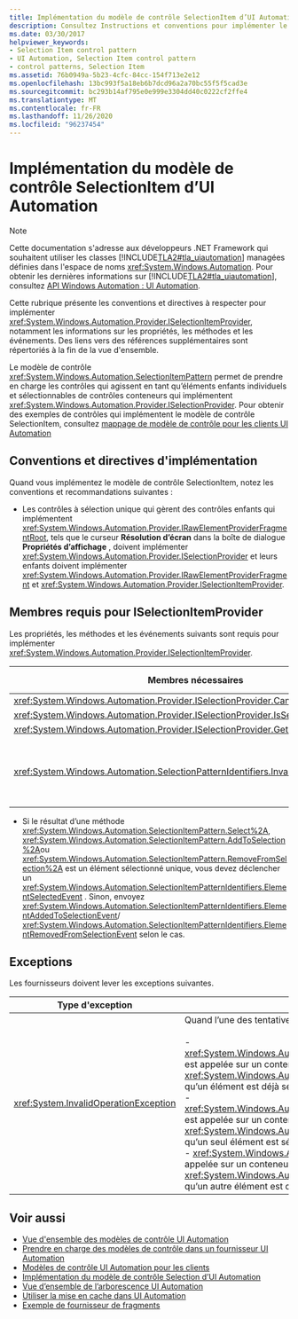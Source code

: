```yaml
---
title: Implémentation du modèle de contrôle SelectionItem d’UI Automation
description: Consultez Instructions et conventions pour implémenter le modèle de contrôle SelectionItem dans UI Automation. Connaître les membres requis pour l’interface ISelectionItemProvider.
ms.date: 03/30/2017
helpviewer_keywords:
- Selection Item control pattern
- UI Automation, Selection Item control pattern
- control patterns, Selection Item
ms.assetid: 76b0949a-5b23-4cfc-84cc-154f713e2e12
ms.openlocfilehash: 13bc993f5a18eb6b7dcd96a2a70bc55f5f5cad3e
ms.sourcegitcommit: bc293b14af795e0e999e3304dd40c0222cf2ffe4
ms.translationtype: MT
ms.contentlocale: fr-FR
ms.lasthandoff: 11/26/2020
ms.locfileid: "96237454"
---
```

# <a name="implementing-the-ui-automation-selectionitem-control-pattern"></a>Implémentation du modèle de contrôle SelectionItem d’UI Automation

> [!NOTE]
> Cette documentation s'adresse aux développeurs .NET Framework qui souhaitent utiliser les classes [!INCLUDE[TLA2#tla_uiautomation](../../../includes/tla2sharptla-uiautomation-md.md)] managées définies dans l'espace de noms <xref:System.Windows.Automation>. Pour obtenir les dernières informations sur [!INCLUDE[TLA2#tla_uiautomation](../../../includes/tla2sharptla-uiautomation-md.md)], consultez [API Windows Automation : UI Automation](/windows/win32/winauto/entry-uiauto-win32).  
  
 Cette rubrique présente les conventions et directives à respecter pour implémenter <xref:System.Windows.Automation.Provider.ISelectionItemProvider>, notamment les informations sur les propriétés, les méthodes et les événements. Des liens vers des références supplémentaires sont répertoriés à la fin de la vue d'ensemble.  
  
 Le modèle de contrôle <xref:System.Windows.Automation.SelectionItemPattern> permet de prendre en charge les contrôles qui agissent en tant qu’éléments enfants individuels et sélectionnables de contrôles conteneurs qui implémentent <xref:System.Windows.Automation.Provider.ISelectionProvider>. Pour obtenir des exemples de contrôles qui implémentent le modèle de contrôle SelectionItem, consultez [mappage de modèle de contrôle pour les clients UI Automation](control-pattern-mapping-for-ui-automation-clients.md)  
  
<a name="Implementation_Guidelines_and_Conventions"></a>

## <a name="implementation-guidelines-and-conventions"></a>Conventions et directives d'implémentation  

 Quand vous implémentez le modèle de contrôle SelectionItem, notez les conventions et recommandations suivantes :  
  
- Les contrôles à sélection unique qui gèrent des contrôles enfants qui implémentent <xref:System.Windows.Automation.Provider.IRawElementProviderFragmentRoot>, tels que le curseur **Résolution d’écran** dans la boîte de dialogue **Propriétés d’affichage** , doivent implémenter <xref:System.Windows.Automation.Provider.ISelectionProvider> et leurs enfants doivent implémenter <xref:System.Windows.Automation.Provider.IRawElementProviderFragment> et <xref:System.Windows.Automation.Provider.ISelectionItemProvider>.  
  
<a name="Required_Members_for_the_IValueProvider_Interface"></a>

## <a name="required-members-for-iselectionitemprovider"></a>Membres requis pour ISelectionItemProvider  

 Les propriétés, les méthodes et les événements suivants sont requis pour implémenter <xref:System.Windows.Automation.Provider.ISelectionItemProvider>.  
  
|Membres nécessaires|Type de membre|Notes|  
|----------------------|-----------------|-----------|  
|<xref:System.Windows.Automation.Provider.ISelectionProvider.CanSelectMultiple%2A>|Propriété|None|  
|<xref:System.Windows.Automation.Provider.ISelectionProvider.IsSelectionRequired%2A>|Propriété|None|  
|<xref:System.Windows.Automation.Provider.ISelectionProvider.GetSelection%2A>|Méthode|None|  
|<xref:System.Windows.Automation.SelectionPatternIdentifiers.InvalidatedEvent>|Événement|Déclenché quand une sélection a changé de manière significative dans un conteneur et requiert l’envoi d’un plus grand nombre d’événements <xref:System.Windows.Automation.SelectionItemPatternIdentifiers.ElementSelectedEvent> et <xref:System.Windows.Automation.SelectionItemPatternIdentifiers.ElementRemovedFromSelectionEvent> que la constante <xref:System.Windows.Automation.Provider.AutomationInteropProvider.InvalidateLimit> ne le permet.|  
  
- Si le résultat d’une méthode <xref:System.Windows.Automation.SelectionItemPattern.Select%2A>, <xref:System.Windows.Automation.SelectionItemPattern.AddToSelection%2A>ou <xref:System.Windows.Automation.SelectionItemPattern.RemoveFromSelection%2A> est un élément sélectionné unique, vous devez déclencher un <xref:System.Windows.Automation.SelectionItemPatternIdentifiers.ElementSelectedEvent> . Sinon, envoyez <xref:System.Windows.Automation.SelectionItemPatternIdentifiers.ElementAddedToSelectionEvent>/ <xref:System.Windows.Automation.SelectionItemPatternIdentifiers.ElementRemovedFromSelectionEvent> selon le cas.  
  
<a name="Exceptions"></a>

## <a name="exceptions"></a>Exceptions  

 Les fournisseurs doivent lever les exceptions suivantes.  
  
|Type d'exception|Condition|  
|--------------------|---------------|  
|<xref:System.InvalidOperationException>|Quand l’une des tentatives suivantes est effectuée :<br /><br /> -   <xref:System.Windows.Automation.Provider.ISelectionItemProvider.RemoveFromSelection%2A> est appelée sur un conteneur à sélection unique alors que <xref:System.Windows.Automation.SelectionPattern.IsSelectionRequiredProperty> = `true` et qu’un élément est déjà sélectionné.<br />-   <xref:System.Windows.Automation.Provider.ISelectionItemProvider.RemoveFromSelection%2A> est appelée sur un conteneur à sélection multiple alors que <xref:System.Windows.Automation.SelectionPattern.IsSelectionRequiredProperty> = `true` et qu’un seul élément est sélectionné.<br />-   <xref:System.Windows.Automation.Provider.ISelectionItemProvider.AddToSelection%2A> est appelée sur un conteneur à sélection unique alors que <xref:System.Windows.Automation.SelectionPattern.CanSelectMultipleProperty> = `false` et qu’un autre élément est déjà sélectionné.|  
  
## <a name="see-also"></a>Voir aussi

- [Vue d'ensemble des modèles de contrôle UI Automation](ui-automation-control-patterns-overview.md)
- [Prendre en charge des modèles de contrôle dans un fournisseur UI Automation](support-control-patterns-in-a-ui-automation-provider.md)
- [Modèles de contrôle UI Automation pour les clients](ui-automation-control-patterns-for-clients.md)
- [Implémentation du modèle de contrôle Selection d’UI Automation](implementing-the-ui-automation-selection-control-pattern.md)
- [Vue d’ensemble de l’arborescence UI Automation](ui-automation-tree-overview.md)
- [Utiliser la mise en cache dans UI Automation](use-caching-in-ui-automation.md)
- [Exemple de fournisseur de fragments](/previous-versions/dotnet/netframework-3.5/ms771502(v=vs.90))
